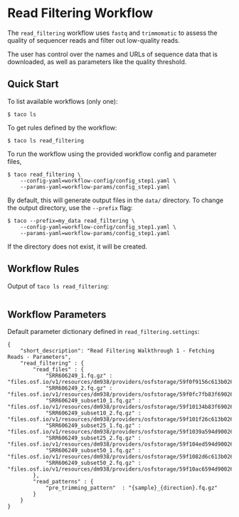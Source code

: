 # Read Filtering Workflow

The `read_filtering` workflow uses 
`fastq` and `trimmomatic` to assess
the quality of sequencer reads and 
filter out low-quality reads.

The user has control over the names 
and URLs of sequence data that is 
downloaded, as well as parameters like
the quality threshold.


## Quick Start

To list available workflows (only one):

```
$ taco ls
```

To get rules defined by the workflow:

```
$ taco ls read_filtering
```

To run the workflow using the provided
workflow config and parameter files,

```
$ taco read_filtering \
    --config-yaml=workflow-config/config_step1.yaml \
    --params-yaml=workflow-params/config_step1.yaml
```

By default, this will generate output files in the `data/` directory.
To change the output directory, use the `--prefix` flag:

```
$ taco --prefix=my_data read_filtering \
    --config-yaml=workflow-config/config_step1.yaml \
    --params-yaml=workflow-params/config_step1.yaml
```

If the directory does not exist, it will be created.

## Workflow Rules

Output of `taco ls read_filtering`: 

```text
```

## Workflow Parameters

Default parameter dictionary defined in `read_filtering.settings`:

```text
{
    "short_description": "Read Filtering Walkthrough 1 - Fetching Reads - Parameters",
    "read_filtering" : {
        "read_files" : {
            "SRR606249_1.fq.gz" :           "files.osf.io/v1/resources/dm938/providers/osfstorage/59f0f9156c613b026430dbc7",
            "SRR606249_2.fq.gz" :           "files.osf.io/v1/resources/dm938/providers/osfstorage/59f0fc7fb83f69026076be47",
            "SRR606249_subset10_1.fq.gz" :  "files.osf.io/v1/resources/dm938/providers/osfstorage/59f10134b83f69026377611b",
            "SRR606249_subset10_2.fq.gz" :  "files.osf.io/v1/resources/dm938/providers/osfstorage/59f101f26c613b026330e53a",
            "SRR606249_subset25_1.fq.gz" :  "files.osf.io/v1/resources/dm938/providers/osfstorage/59f1039a594d900263120c38",
            "SRR606249_subset25_2.fq.gz" :  "files.osf.io/v1/resources/dm938/providers/osfstorage/59f104ed594d90026411f486",
            "SRR606249_subset50_1.fq.gz" :  "files.osf.io/v1/resources/dm938/providers/osfstorage/59f1082d6c613b026430e5cf",
            "SRR606249_subset50_2.fq.gz" :  "files.osf.io/v1/resources/dm938/providers/osfstorage/59f10ac6594d900262123e77"
        },
        "read_patterns" : {
            "pre_trimming_pattern"  : "{sample}_{direction}.fq.gz"
        }
    }
}
```

